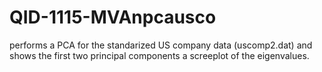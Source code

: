 # QID-1115-MVAnpcausco
performs a PCA for the standarized US company data (uscomp2.dat) and shows the first two principal components a screeplot of the eigenvalues.
